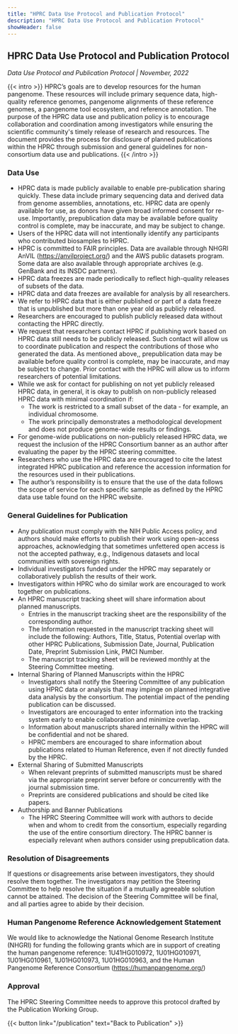 ```yaml
---
title: "HPRC Data Use Protocol and Publication Protocol"
description: "HPRC Data Use Protocol and Publication Protocol"
showHeader: false
---
```


## HPRC Data Use Protocol and Publication Protocol

*Data Use Protocol and Publication Protocol | November, 2022*

{{< intro >}}
HPRC’s goals are to develop resources for the human pangenome. These resources will include primary sequence data, high-quality reference genomes, pangenome alignments of these reference genomes, a pangenome tool ecosystem, and reference annotation. The purpose of the HPRC data use and publication policy is to encourage collaboration and coordination among investigators while ensuring the scientific community's timely release of research and resources. The document provides the process for disclosure of planned publications within the HPRC through submission and general guidelines for non-consortium data use and publications.
{{< /intro >}}

### Data Use

* HPRC data is made publicly available to enable pre-publication sharing quickly. These data include primary sequencing data and derived data from genome assemblies, annotations, etc. HPRC data are openly available for use, as donors have given broad informed consent for re-use. Importantly, prepublication data may be available before quality control is complete, may be inaccurate, and may be subject to change.
* Users of the HPRC data will not intentionally identify any participants who contributed biosamples to HPRC.
* HPRC is committed to FAIR principles. Data are available through NHGRI AnVIL (<https://anvilproject.org/>) and the AWS public datasets program. Some data are also available through appropriate archives (e.g. GenBank and its INSDC partners).
* HPRC data freezes are made periodically to reflect high-quality releases of subsets of the data.
* HPRC data and data freezes are available for analysis by all researchers.
* We refer to HPRC data that is either published or part of a data freeze that is unpublished but more than one year old as publicly released.
* Researchers are encouraged to publish publicly released data without contacting the HPRC directly.
* We request that researchers contact HPRC if publishing work based on HPRC data still needs to be publicly released. Such contact will allow us to coordinate publication and respect the contributions of those who generated the data. As mentioned above,, prepublication data may be available before quality control is complete, may be inaccurate, and may be subject to change. Prior contact with the HPRC will allow us to inform researchers of potential limitations.
* While we ask for contact for publishing on not yet publicly released HPRC data, in general, it is okay to publish on non-publicly released HPRC data with minimal coordination if:
    * The work is restricted to a small subset of the data - for example, an individual chromosome.
    * The work principally demonstrates a methodological development and does not produce genome-wide results or findings.
* For genome-wide publications on non-publicly released HPRC data, we request the inclusion of the HPRC Consortium banner as an author after evaluating the paper by the HPRC steering committee.
* Researchers who use the HPRC data are encouraged to cite the latest integrated HPRC publication and reference the accession information for the resources used in their publications.
* The author’s responsibility is to ensure that the use of the data follows the scope of service for each specific sample as defined by the HPRC data use table found on the HPRC website.

### General Guidelines for Publication

* Any publication must comply with the NIH Public Access policy, and authors should make efforts to publish their work using open-access approaches, acknowledging that sometimes unfettered open access is not the accepted pathway, e.g., Indigenous datasets and local communities with sovereign rights.
* Individual investigators funded under the HPRC may separately or collaboratively publish the results of their work.
* Investigators within HPRC who do similar work are encouraged to work together on publications.
* An HPRC manuscript tracking sheet will share information about planned manuscripts.
    * Entries in the manuscript tracking sheet are the responsibility of the corresponding author.
    * The Information requested in the manuscript tracking sheet will include the following: Authors, Title, Status, Potential overlap with other HPRC Publications, Submission Date, Journal, Publication Date, Preprint Submission Link, PMCI Number.
    * The manuscript tracking sheet will be reviewed monthly at the Steering Committee meeting.
* Internal Sharing of Planned Manuscripts within the HPRC
    * Investigators shall notify the Steering Committee of any publication using HPRC data or analysis that may impinge on planned integrative data analysis by the consortium. The potential impact of the pending publication can be discussed.
    * Investigators are encouraged to enter information into the tracking system early to enable collaboration and minimize overlap.
    * Information about manuscripts shared internally within the HPRC will be confidential and not be shared.
    * HPRC members are encouraged to share information about publications related to Human Reference, even if not directly funded by the HPRC.
* External Sharing of Submitted Manuscripts
    * When relevant preprints of submitted manuscripts must be shared via the appropriate preprint server before or concurrently with the journal submission time.
    * Preprints are considered publications and should be cited like papers.
* Authorship and Banner Publications
    * The HPRC Steering Committee will work with authors to decide when and whom to credit from the consortium, especially regarding the use of the entire consortium directory. The HPRC banner is especially relevant when authors consider using prepublication data.

### Resolution of Disagreements

If questions or disagreements arise between investigators, they should resolve them together. The investigators may petition the Steering Committee to help resolve the situation if a mutually agreeable solution cannot be attained. The decision of the Steering Committee will be final, and all parties agree to abide by their decision.

### Human Pangenome Reference Acknowledgement Statement

We would like to acknowledge the National Genome Research Institute (NHGRI) for funding the following grants which are in support of creating the human pangenome reference: 1U41HG010972, 1U01HG010971, 1U01HG010961, 1U01HG010973, 1U01HG010963, and the Human Pangenome Reference Consortium (<https://humanpangenome.org/>)

### Approval

The HPRC Steering Committee needs to approve this protocol drafted by the Publication Working Group.

{{< button link="/publication" text="Back to Publication" >}}
